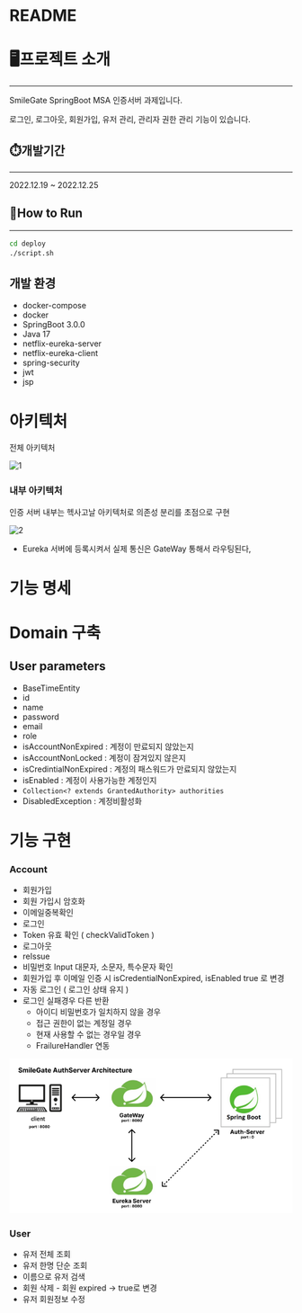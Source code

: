 # README

# 🖥️프로젝트 소개

---

SmileGate SpringBoot MSA 인증서버 과제입니다.

로그인, 로그아웃, 회원가입, 유저 관리, 관리자 권한 관리 기능이 있습니다.

## ⏱️개발기간

---

2022.12.19 ~ 2022.12.25

## 🔨How to Run

---

```bash
cd deploy
./script.sh
```

## 개발 환경

- docker-compose
- docker
- SpringBoot 3.0.0
- Java 17
- netflix-eureka-server
- netflix-eureka-client
- spring-security
- jwt
- jsp

# 아키텍처

전체 아키텍처

![1](https://user-images.githubusercontent.com/54030889/209473180-ff1f6d48-8d10-40bf-bc97-d692e41dd29e.png)

### 내부 아키텍처

인증 서버 내부는 헥사고날 아키텍처로 의존성 분리를 초점으로 구현

![2](https://user-images.githubusercontent.com/54030889/209473198-df32239c-4920-4189-845b-e17eb0e20060.png)

- Eureka 서버에 등록시켜서 실제 통신은 GateWay 통해서 라우팅된다,

# 기능 명세

# Domain 구축

## User parameters

- BaseTimeEntity
- id
- name
- password
- email
- role
- isAccountNonExpired : 계정이 만료되지 않았는지
- isAccountNonLocked : 계정이 잠겨있지 않은지
- isCredintialNonExpired : 계정의 패스워드가 만료되지 않았는지
- isEnabled : 계정이 사용가능한 계정인지
- `Collection<? extends GrantedAuthority> authorities`
- DisabledException : 계정비활성화

# 기능 구현

### Account

- 회원가입
- 회원 가입시 암호화
- 이메일중복확인
- 로그인
- Token 유효 확인 ( checkValidToken )
- 로그아웃
- reIssue
- 비밀번호 Input 대문자, 소문자, 특수문자 확인
- 회원가입 후 이메일 인증 시 isCredentialNonExpired, isEnabled  true 로 변경
- 자동 로그인 ( 로그인 상태 유지 )
- 로그인 실패경우 다른 반환
    - 아이디 비밀번호가 일치하지 않을 경우
    - 접근 권한이 없는 계정일 경우
    - 현재 사용할 수 없는 경우일 경우
    - FrailureHandler 연동

![3](./resources/3.png)

### User

- 유저 전체 조회
- 유저 한명 단순 조회
- 이름으로 유저 검색
- 회원 삭제 - 회원 expired → true로 변경
- 유저 회원정보 수정